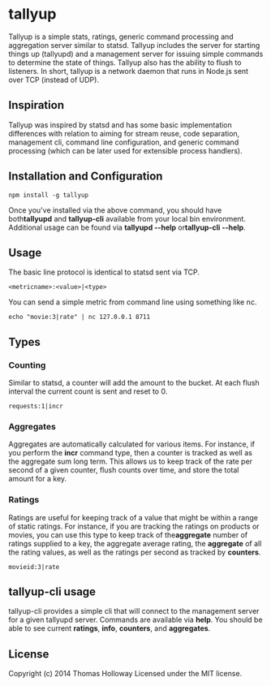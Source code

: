tallyup
=======

Tallyup is a simple stats, ratings, generic command processing and aggregation server similar to statsd. Tallyup includes the server for starting things up (tallyupd) and a management server for issuing simple commands to determine the state of things. Tallyup also has the ability to flush to listeners. In short, tallyup is a network daemon that runs in Node.js sent over TCP (instead of UDP).

Inspiration
-----------

Tallyup was inspired by statsd and has some basic implementation differences with relation to aiming for stream reuse, code separation, management cli, command line configuration, and generic command processing (which can be later used for extensible process handlers).

Installation and Configuration
------------------------------

```
npm install -g tallyup
```

Once you've installed via the above command, you should have both**tallyupd** and **tallyup-cli** available from your local bin environment. Additional usage can be found via **tallyupd --help** or**tallyup-cli --help**.

Usage
-----

The basic line protocol is identical to statsd sent via TCP.

```
<metricname>:<value>|<type>
```

You can send a simple metric from command line using something like nc.

```
echo "movie:3|rate" | nc 127.0.0.1 8711
```

Types
-----

### Counting

Similar to statsd, a counter will add the amount to the bucket. At each flush interval the current count is sent and reset to 0.

```
requests:1|incr
```

### Aggregates

Aggregates are automatically calculated for various items. For instance, if you perform the **incr** command type, then a counter is tracked as well as the aggregate sum long term. This allows us to keep track of the rate per second of a given counter, flush counts over time, and store the total amount for a key.

### Ratings

Ratings are useful for keeping track of a value that might be within a range of static ratings. For instance, if you are tracking the ratings on products or movies, you can use this type to keep track of the**aggregate** number of ratings supplied to a key, the aggregate average rating, the **aggregate** of all the rating values, as well as the ratings per second as tracked by **counters**.

```
movieid:3|rate
```

tallyup-cli usage
-----------------

tallyup-cli provides a simple cli that will connect to the management server for a given tallyupd server. Commands are available via **help**. You should be able to see current **ratings**, **info**, **counters**, and **aggregates**.

License
-------

Copyright (c) 2014 Thomas Holloway Licensed under the MIT license.
